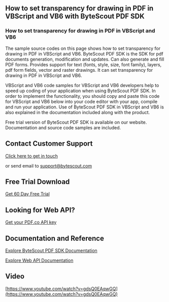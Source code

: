 ## How to set transparency for drawing in PDF in VBScript and VB6 with ByteScout PDF SDK

### How to set transparency for drawing in PDF in VBScript and VB6

The sample source codes on this page shows how to set transparency for drawing in PDF in VBScript and VB6. ByteScout PDF SDK is the SDK for pdf documents generation, modification and updates. Can also generate and fill PDF forms. Provides support for text (fonts, style, size, font family), layers, pdf form fields, vector and raster drawings. It can set transparency for drawing in PDF in VBScript and VB6.

VBScript and VB6 code samples for VBScript and VB6 developers help to speed up coding of your application when using ByteScout PDF SDK. In order to implement the functionality, you should copy and paste this code for VBScript and VB6 below into your code editor with your app, compile and run your application. Use of ByteScout PDF SDK in VBScript and VB6 is also explained in the documentation included along with the product.

Free trial version of ByteScout PDF SDK is available on our website. Documentation and source code samples are included.

## Contact Customer Support

[Click here to get in touch](https://bytescout.zendesk.com/hc/en-us/requests/new?subject=ByteScout%20PDF%20SDK%20Question)

or send email to [support@bytescout.com](mailto:support@bytescout.com?subject=ByteScout%20PDF%20SDK%20Question) 

## Free Trial Download

[Get 60 Day Free Trial](https://bytescout.com/download/web-installer?utm_source=github-readme)

## Looking for Web API? 

[Get your PDF.co API key](https://pdf.co/documentation/api?utm_source=github-readme)

## Documentation and Reference

[Explore ByteScout PDF SDK Documentation](https://bytescout.com/documentation/index.html?utm_source=github-readme)

[Explore Web API Documentation](https://pdf.co/documentation/api?utm_source=github-readme)

## Video

[https://www.youtube.com/watch?v=gdsQ0EAqwGQ](https://www.youtube.com/watch?v=gdsQ0EAqwGQ)
